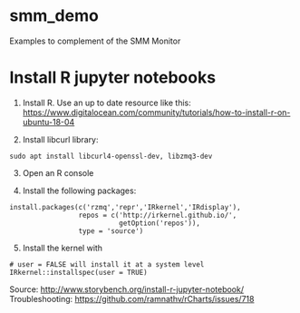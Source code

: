 # smm_demo
Examples to complement of the SMM Monitor

# Install R jupyter notebooks

1. Install R. Use an up to date resource like this: https://www.digitalocean.com/community/tutorials/how-to-install-r-on-ubuntu-18-04

2. Install libcurl library:

```
sudo apt install libcurl4-openssl-dev, libzmq3-dev
```

3. Open an R console

4. Install the following packages:

```
install.packages(c('rzmq','repr','IRkernel','IRdisplay'),
                 repos = c('http://irkernel.github.io/', 
                           getOption('repos')), 
                 type = 'source')
```

5. Install the kernel with

```
# user = FALSE will install it at a system level
IRkernel::installspec(user = TRUE)
```

Source: http://www.storybench.org/install-r-jupyter-notebook/
Troubleshooting: https://github.com/ramnathv/rCharts/issues/718
